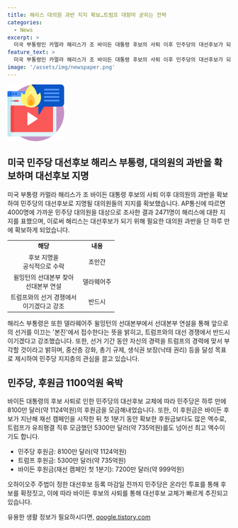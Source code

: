 ```yaml
---
title: 해리스 대의원 과반 지지 확보…트럼프 대항마 굳히는 전략
categories:
  - News
excerpt: >
  미국 부통령인 카멀라 해리스가 조 바이든 대통령 후보의 사퇴 이후 민주당의 대선후보가 되기 위한 대의원 지지를 확보했다. 이에 대해 해리스는 지명받기 위한 광범위한 지지를 받았으며, 민주당 대선후보로 지명받을 수 있다는 희망을 밝힌 바 있다. 해리스는 여성 유권자들의 표심과 관련해 낙태권 등을 강조하는 등 민주당의 가치를 대변하고 있다. 또한, 바이든의 용단과 함께 민주당은 후원금 증가 등으로 해리스의 후보 지지를 이어가고 있으며, 다양한 인물들이 지지 선언을 내놓고 있다. 이에 대한 공식 후보 확정은 7일까지 진행될 예정이다.
feature_text: >
  미국 부통령인 카멀라 해리스가 조 바이든 대통령 후보의 사퇴 이후 민주당의 대선후보가 되기 위한 대의원 지지를 확보했다. 이에 대해 해리스는 지명받기 위한 광범위한 지지를 받았으며, 민주당 대선후보로 지명받을 수 있다는 희망을 밝힌 바 있다. 해리스는 여성 유권자들의 표심과 관련해 낙태권 등을 강조하는 등 민주당의 가치를 대변하고 있다. 또한, 바이든의 용단과 함께 민주당은 후원금 증가 등으로 해리스의 후보 지지를 이어가고 있으며, 다양한 인물들이 지지 선언을 내놓고 있다. 이에 대한 공식 후보 확정은 7일까지 진행될 예정이다.
image: '/assets/img/newspaper.png'
---
```


<p><img src="/assets/img/news.png" alt="rentncar 속보" /></p>

<h2 data-ke-size="size26">미국 민주당 대선후보 해리스 부통령, 대의원의 과반을 확보하며 대선후보 지명</h2>

<p data-ke-size="size16">미국 부통령 카멀라 해리스가 조 바이든 대통령 후보의 사퇴 이후 대의원의 과반을 확보하여 민주당의 대선후보로 지명될 대의원들의 지지를 확보했습니다. AP통신에 따르면 4000명에 가까운 민주당 대의원을 대상으로 조사한 결과 2471명이 해리스에 대한 지지를 표했으며, 이로써 해리스는 대선후보가 되기 위해 필요한 대의원 과반을 단 하루 만에 확보하게 되었습니다.</p>

<table>
  <tr>
    <td style="text-align: center; height: 17px;"><b>해당</b></td>
    <td style="text-align: center; height: 17px;"><b>내용</b></td>
  </tr>
  <tr>
    <td style="text-align: center; height: 17px;">후보 지명을<br>공식적으로 수락</td>
    <td style="text-align: center; height: 17px;">조만간</td>
  </tr>
  <tr>
    <td style="text-align: center; height: 17px;">윌밍턴의 선대본부 찾아<br>선대본부 연설</td>
    <td style="text-align: center; height: 17px;">델라웨어주</td>
  </tr>
  <tr>
    <td style="text-align: center; height: 17px;">트럼프와의 선거 경쟁에서<br>이기겠다고 강조</td>
    <td style="text-align: center; height: 17px;">반드시</td>
  </tr>
</table>

<p data-ke-size="size16">해리스 부통령은 또한 델라웨어주 윌밍턴의 선대본부에서 선대본부 연설을 통해 앞으로의 선거를 이끄는 '본진'에서 접수한다는 뜻을 밝히고, 트럼프와의 대선 경쟁에서 반드시 이기겠다고 강조했습니다. 또한, 선거 기간 동안 자신의 경력을 트럼프의 경력에 맞서 부각할 것이라고 밝히며, 중산층 강화, 총기 규제, 생식권 보장(낙태 권리) 등을 달성 목표로 제시하여 민주당 지지층의 관심을 끌고 있습니다.</p>

<h2 data-ke-size="size26">민주당, 후원금 1100억원 육박</h2>

<p data-ke-size="size16">바이든 대통령의 후보 사퇴로 인한 민주당의 대선후보 교체에 따라 민주당은 하루 만에 8100만 달러(약 1124억원)의 후원금을 모금해내었습니다. 또한, 이 후원금은 바이든 후보가 지난해 재선 캠페인을 시작한 뒤 첫 1분기 동안 확보한 후원금보다도 많은 액수로, 트럼프가 유죄평결 직후 모금했던 5300만 달러(약 735억원)를도 넘어선 최고 액수이기도 합니다.</p>

<ul>
  <li>민주당 후원금: 8100만 달러(약 1124억원)</li>
  <li>트럼프 후원금: 5300만 달러(약 735억원)</li>
  <li>바이든 후원금(재선 캠페인 첫 1분기): 7200만 달러(약 999억원)</li>
</ul>

<p data-ke-size="size16">오하이오주 주법이 정한 대선후보 등록 마감일 전까지 민주당은 온라인 투표를 통해 후보를 확정짓고, 이에 따라 바이든 후보의 사퇴를 통해 대선후보 교체가 빠르게 추진되고 있습니다.</p>
유용한 생활 정보가 필요하시다면, <a href="https://qoogle.tistory.com" rel="dofollow">qoogle.tistory.com</a>


